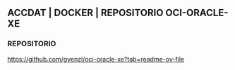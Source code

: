 ##  ACCDAT | DOCKER | REPOSITORIO OCI-ORACLE-XE
###   REPOSITORIO 
https://github.com/gvenzl/oci-oracle-xe?tab=readme-ov-file